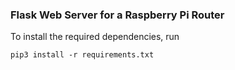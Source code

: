 ### Flask Web Server for a Raspberry Pi Router

To install the required dependencies, run
```
pip3 install -r requirements.txt
```

